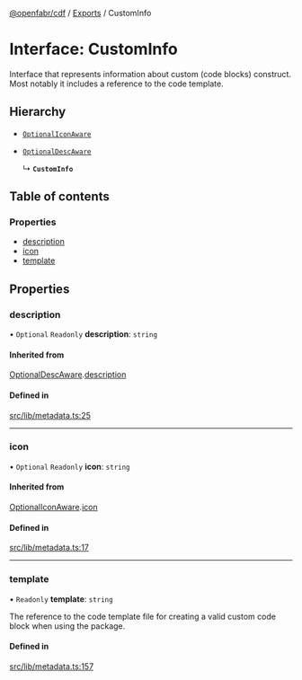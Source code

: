 [@openfabr/cdf](../README.md) / [Exports](../modules.md) / CustomInfo

# Interface: CustomInfo

Interface that represents information about custom (code blocks) construct.
Most notably it includes a reference to the code template.

## Hierarchy

- [`OptionalIconAware`](OptionalIconAware.md)

- [`OptionalDescAware`](OptionalDescAware.md)

  ↳ **`CustomInfo`**

## Table of contents

### Properties

- [description](CustomInfo.md#description)
- [icon](CustomInfo.md#icon)
- [template](CustomInfo.md#template)

## Properties

### description

• `Optional` `Readonly` **description**: `string`

#### Inherited from

[OptionalDescAware](OptionalDescAware.md).[description](OptionalDescAware.md#description)

#### Defined in

[src/lib/metadata.ts:25](https://github.com/openfabr/cdf/blob/9dc7721/core/typescript/src/lib/metadata.ts#L25)

___

### icon

• `Optional` `Readonly` **icon**: `string`

#### Inherited from

[OptionalIconAware](OptionalIconAware.md).[icon](OptionalIconAware.md#icon)

#### Defined in

[src/lib/metadata.ts:17](https://github.com/openfabr/cdf/blob/9dc7721/core/typescript/src/lib/metadata.ts#L17)

___

### template

• `Readonly` **template**: `string`

The reference to the code template file for creating a valid custom code block when using the package.

#### Defined in

[src/lib/metadata.ts:157](https://github.com/openfabr/cdf/blob/9dc7721/core/typescript/src/lib/metadata.ts#L157)
